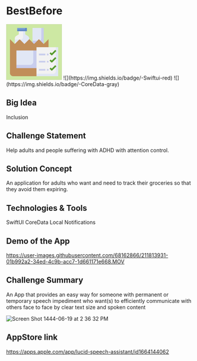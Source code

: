 # BestBefore <a name="TOP"></a>
<img src="BestBefore/BestBefore/Assets.xcassets/AppIcon.appiconset/AppIcon.jpg" alt="drawing" width="150"/>
![](https://img.shields.io/badge/-Swiftui-red)
![](https://img.shields.io/badge/-CoreData-gray)

## Big Idea
Inclusion

## Challenge Statement
Help adults and people suffering with ADHD with attention control.

## Solution Concept
An application for adults who want and need to track their groceries so that they avoid them expiring.

## Technologies & Tools
SwiftUI
CoreData
Local Notifications

## Demo of the App
https://user-images.githubusercontent.com/68162866/211813931-01b992a2-34ed-4c9b-acc7-1d661171e668.MOV

## Challenge Summary
An App that provides an easy way for someone with permanent or temporary speech impediment who want(s) to efficiently communicate with others face to face by clear text size and spoken content

<img width="956" alt="Screen Shot 1444-06-19 at 2 36 32 PM" src="https://user-images.githubusercontent.com/68162866/212056863-0fd108c4-d0bf-4c17-8849-50f4929a75b9.png">

## AppStore link
https://apps.apple.com/app/lucid-speech-assistant/id1664144062

